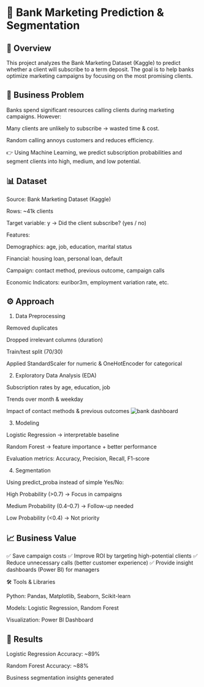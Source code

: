 # 📌 Bank Marketing Prediction & Segmentation
## 📖 Overview

This project analyzes the Bank Marketing Dataset (Kaggle) to predict whether a client will subscribe to a term deposit.
The goal is to help banks optimize marketing campaigns by focusing on the most promising clients.

## 🎯 Business Problem

Banks spend significant resources calling clients during marketing campaigns.
However:

Many clients are unlikely to subscribe → wasted time & cost.

Random calling annoys customers and reduces efficiency.

👉 Using Machine Learning, we predict subscription probabilities and segment clients into high, medium, and low potential.

## 📊 Dataset

Source: Bank Marketing Dataset (Kaggle)

Rows: ~41k clients

Target variable: y → Did the client subscribe? (yes / no)

Features:

Demographics: age, job, education, marital status

Financial: housing loan, personal loan, default

Campaign: contact method, previous outcome, campaign calls

Economic Indicators: euribor3m, employment variation rate, etc.

## ⚙️ Approach
1. Data Preprocessing

Removed duplicates

Dropped irrelevant columns (duration)

Train/test split (70/30)

Applied StandardScaler for numeric & OneHotEncoder for categorical

2. Exploratory Data Analysis (EDA)

Subscription rates by age, education, job

Trends over month & weekday

Impact of contact methods & previous outcomes
![bank dashboard](https://github.com/user-attachments/assets/aae3ffc6-0158-4d86-98f1-fb9c6ad8ec50)


3. Modeling

Logistic Regression → interpretable baseline

Random Forest → feature importance + better performance

Evaluation metrics: Accuracy, Precision, Recall, F1-score

4. Segmentation

Using predict_proba instead of simple Yes/No:

High Probability (>0.7) → Focus in campaigns

Medium Probability (0.4–0.7) → Follow-up needed

Low Probability (<0.4) → Not priority

## 📈 Business Value

✅ Save campaign costs
✅ Improve ROI by targeting high-potential clients
✅ Reduce unnecessary calls (better customer experience)
✅ Provide insight dashboards (Power BI) for managers

🛠️ Tools & Libraries

Python: Pandas, Matplotlib, Seaborn, Scikit-learn

Models: Logistic Regression, Random Forest

Visualization: Power BI Dashboard

## 📌 Results

Logistic Regression Accuracy: ~89%

Random Forest Accuracy: ~88%

Business segmentation insights generated
